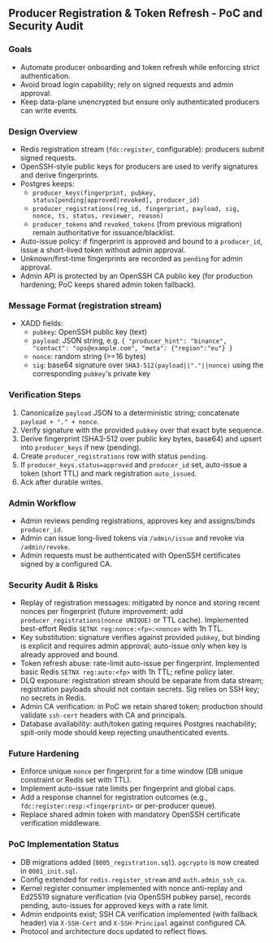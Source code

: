 ## Producer Registration & Token Refresh - PoC and Security Audit

### Goals
- Automate producer onboarding and token refresh while enforcing strict authentication.
- Avoid broad login capability; rely on signed requests and admin approval.
- Keep data-plane unencrypted but ensure only authenticated producers can write events.

### Design Overview
- Redis registration stream (`fdc:register`, configurable): producers submit signed requests.
- OpenSSH-style public keys for producers are used to verify signatures and derive fingerprints.
- Postgres keeps:
  - `producer_keys(fingerprint, pubkey, status[pending|approved|revoked], producer_id)`
  - `producer_registrations(reg_id, fingerprint, payload, sig, nonce, ts, status, reviewer, reason)`
  - `producer_tokens` and `revoked_tokens` (from previous migration) remain authoritative for issuance/blacklist.
- Auto-issue policy: if fingerprint is approved and bound to a `producer_id`, issue a short-lived token without admin approval.
- Unknown/first-time fingerprints are recorded as `pending` for admin approval.
- Admin API is protected by an OpenSSH CA public key (for production hardening; PoC keeps shared admin token fallback).

### Message Format (registration stream)
- XADD fields:
  - `pubkey`: OpenSSH public key (text)
  - `payload`: JSON string, e.g. `{ "producer_hint": "binance", "contact": "ops@example.com", "meta": {"region":"eu"} }`
  - `nonce`: random string (>=16 bytes)
  - `sig`: base64 signature over `SHA3-512(payload||"."||nonce)` using the corresponding `pubkey`'s private key

### Verification Steps
1. Canonicalize `payload` JSON to a deterministic string; concatenate `payload + "." + nonce`.
2. Verify signature with the provided `pubkey` over that exact byte sequence.
3. Derive fingerprint (SHA3-512 over public key bytes, base64) and upsert into `producer_keys` if new (pending).
4. Create `producer_registrations` row with status `pending`.
5. If `producer_keys.status=approved` and `producer_id` set, auto-issue a token (short TTL) and mark registration `auto_issued`.
6. Ack after durable writes.

### Admin Workflow
- Admin reviews pending registrations, approves key and assigns/binds `producer_id`.
- Admin can issue long-lived tokens via `/admin/issue` and revoke via `/admin/revoke`.
- Admin requests must be authenticated with OpenSSH certificates signed by a configured CA.

### Security Audit & Risks
- Replay of registration messages: mitigated by nonce and storing recent nonces per fingerprint (future improvement: add `producer_registrations(nonce UNIQUE)` or TTL cache). Implemented best-effort Redis `SETNX reg:nonce:<fp>:<nonce>` with 1h TTL.
- Key substitution: signature verifies against provided `pubkey`, but binding is explicit and requires admin approval; auto-issue only when key is already approved and bound.
- Token refresh abuse: rate-limit auto-issue per fingerprint. Implemented basic Redis `SETNX reg:auto:<fp>` with 1h TTL; refine policy later.
- DLQ exposure: registration stream should be separate from data stream; registration payloads should not contain secrets. Sig relies on SSH key; no secrets in Redis.
- Admin CA verification: in PoC we retain shared token; production should validate `ssh-cert` headers with CA and principals.
- Database availability: auth/token gating requires Postgres reachability; spill-only mode should keep rejecting unauthenticated events.

### Future Hardening
- Enforce unique `nonce` per fingerprint for a time window (DB unique constraint or Redis set with TTL).
- Implement auto-issue rate limits per fingerprint and global caps.
- Add a response channel for registration outcomes (e.g., `fdc:register:resp:<fingerprint>` or per-producer queue).
- Replace shared admin token with mandatory OpenSSH certificate verification middleware.

### PoC Implementation Status
- DB migrations added (`0005_registration.sql`). `pgcrypto` is now created in `0001_init.sql`.
- Config extended for `redis.register_stream` and `auth.admin_ssh_ca`.
- Kernel register consumer implemented with nonce anti-replay and Ed25519 signature verification (via OpenSSH pubkey parse), records pending, auto-issues for approved keys with a rate limit.
- Admin endpoints exist; SSH CA verification implemented (with fallback header) via `X-SSH-Cert` and `X-SSH-Principal` against configured CA.
- Protocol and architecture docs updated to reflect flows.

